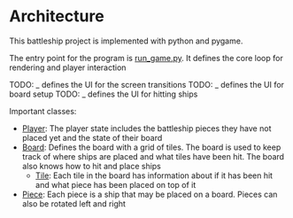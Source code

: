 # Architecture

This battleship project is implemented with python and pygame. 

The entry point for the program is [run_game.py](.run_game.py). It defines the core loop for rendering and player interaction

TODO: _ defines the UI for the screen transitions
TODO: _ defines the UI for board setup
TODO: _ defines the UI for hitting ships

Important classes:
- [Player](../battleship_game/src/player.py): The player state includes the battleship pieces they have not placed yet and the state of their board
- [Board](../battleship_game/src/board.py): Defines the board with a grid of tiles. The board is used to keep track of where ships are placed and what tiles have been hit. The board also knows how to hit and place ships
    - [Tile](../battleship_game/src/board.py): Each tile in the board has information about if it has been hit and what piece has been placed on top of it
- [Piece](../battleship_game/src/piece.py): Each piece is a ship that may be placed on a board. Pieces can also be rotated left and right
